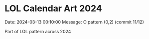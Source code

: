 # LOL Calendar Art 2024

Date: 2024-03-13 00:10:00
Message: O pattern (0,2) (commit 11/12)

Part of LOL pattern across 2024
